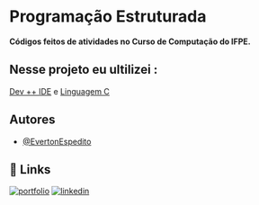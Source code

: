 


# Programação Estruturada 

**Códigos feitos de atividades no Curso de Computação do IFPE.**


## Nesse projeto eu ultilizei :

[Dev ++ IDE](https://www.bloodshed.net/) e [Linguagem C](https://pt.wikipedia.org/wiki/C_(linguagem_de_programa%C3%A7%C3%A3o))


## Autores

- [@EvertonEspedito](https://github.com/EvertonEspedito)



## 🔗 Links
[![portfolio](https://img.shields.io/badge/my_portfolio-000?style=for-the-badge&logo=ko-fi&logoColor=white)]()
[![linkedin](https://img.shields.io/badge/linkedin-0A66C2?style=for-the-badge&logo=linkedin&logoColor=white)](https://www.linkedin.com/in/everton-santos-3062071a3/)
